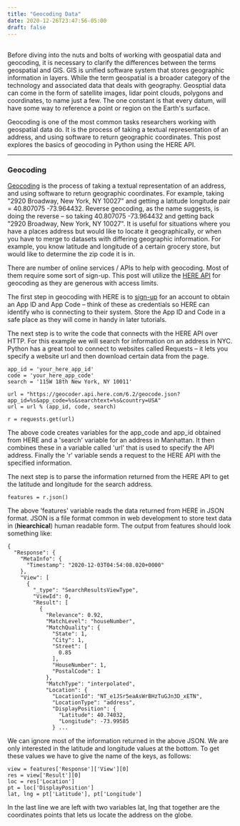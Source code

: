 ```yaml
---
title: "Geocoding Data"
date: 2020-12-26T23:47:56-05:00
draft: false
---
```



\
Before diving into the nuts and bolts of working with geospatial data and geocoding, it is necessary to clarify the differences between the terms geospatial and GIS. GIS is unified software system that stores geographic information in layers. While the term geospatial is a broader category of the technology and associated data that deals with geography. Geosptial data can come in the form of satellite images, lidar point clouds, polygons and coordinates, to name just a few. The one constant is that every datum, will have some way to reference a point or region on the Earth's surface.

Geocoding is one of the most common tasks researchers working with geospatial data do. It is the process of taking a textual representation of an address, and using software to return geographic coordinates. This post explores the basics of geocoding in Python using the HERE API.

---

### Geocoding


[Geocoding](https://en.wikipedia.org/wiki/Geocoding) is the process of taking a textual representation of an address, and using software to return geographic coordinates. For example, taking "2920 Broadway, New York, NY 10027" and getting a latitude longitude pair = 40.807075 -73.964432. Reverse geocoding, as the name suggests, is doing the reverse – so taking 40.807075 -73.964432 and getting back "2920 Broadway, New York, NY 10027". It is useful for situations where you have a places address but would like to locate it geographically, or when you have to merge to datasets with differing geographic information. For example, you know latitude and longitude of a certain grocery store, but would like to determine the zip code it is in.

There are number of online services / APIs to help with geocoding. Most of them require some sort of sign-up. This post will utilize the [HERE API](https://www.here.com/) for geocoding as they are generous with access limits.

The first step in geocoding with HERE is to [sign-up](https://developer.here.com/sign-up?create=Freemium-Basic&keepState=true&step=account) for an account to obtain an App ID and App Code – think of these as credentials so HERE can identify who is connecting to their system. Store the App ID and Code in a safe place as they will come in handy in later tutorials.

The next step is to write the code that connects with the HERE API over HTTP. For this example we will search for information on an address in NYC. Python has a great tool to connect to websites called Requests – it lets you specify a website url and then download certain data from the page.

```
app_id = 'your_here_app_id'
code = 'your_here_app_code'
search = '115W 18th New York, NY 10011'

url = "https://geocoder.api.here.com/6.2/geocode.json?app_id=%s&app_code=%s&searchtext=%s&country=USA"
url = url % (app_id, code, search)

r = requests.get(url)
```

The above code creates variables for the app_code and app_id obtained from HERE and a 'search' variable for an address in Manhattan. It then combines these in a variable called 'url' that is used to specify the API address. Finally the 'r' variable sends a request to the HERE API with the specified information.

The next step is to parse the information returned from the HERE API to get the latitude and longitude for the search address.

```
features = r.json()
```

The above 'features' variable reads the data returned from HERE in JSON format. JSON is a file format common in web development to store text data in (**hiearchical**) human readable form. The output from features should look something like:

```
{
  "Response": {
    "MetaInfo": {
      "Timestamp": "2020-12-03T04:54:08.020+0000"
    },
    "View": [
      {
        "_type": "SearchResultsViewType",
        "ViewId": 0,
        "Result": [
          {
            "Relevance": 0.92,
            "MatchLevel": "houseNumber",
            "MatchQuality": {
              "State": 1,
              "City": 1,
              "Street": [
                0.85
              ],
              "HouseNumber": 1,
              "PostalCode": 1
            },
            "MatchType": "interpolated",
            "Location": {
              "LocationId": "NT_e1JSr5eaAsWrBHzTuGJn3D_xETN",
              "LocationType": "address",
              "DisplayPosition": {
                "Latitude": 40.74032,
                "Longitude": -73.99585
              } ...
```

We can ignore most of the information returned in the above JSON. We are only interested in the latitude and longitude values at the bottom. To get these values we have to give the name of the keys, as follows:

```
view = features['Response']['View'][0]
res = view['Result'][0]
loc = res['Location']
pt = loc['DisplayPosition']
lat, lng = pt['Latitude'], pt['Longitude']
```

In the last line we are left with two variables lat, lng that together are the coordinates points that lets us locate the address on the globe.
